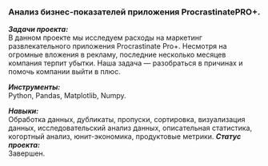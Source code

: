 ### Анализ бизнес-показателей приложения ProcrastinatePRO+.

***Задачи проекта:***<br>
В данном проекте мы исследуем расходы на маркетинг развлекательного приложения Procrastinate Pro+.
Несмотря на огромные вложения в рекламу, последние несколько месяцев компания терпит убытки.
Наша задача — разобраться в причинах и помочь компании выйти в плюс.

***Инструменты:***<br>
Python, Pandas, Matplotlib, Numpy.

***Навыки:***<br>
Обработка данных, дубликаты, пропуски, сортировка, визуализация данных, исследовательский анализ данных, описательная статистика, когортный анализ, юнит-экономика, продуктовые метрики.
***Статус проекта:*** <br>
Завершен.
